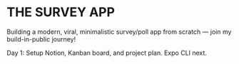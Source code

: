 # THE SURVEY APP

Building a modern, viral, minimalistic survey/poll app from scratch — join my build-in-public journey!

Day 1: Setup Notion, Kanban board, and project plan. Expo CLI next.

